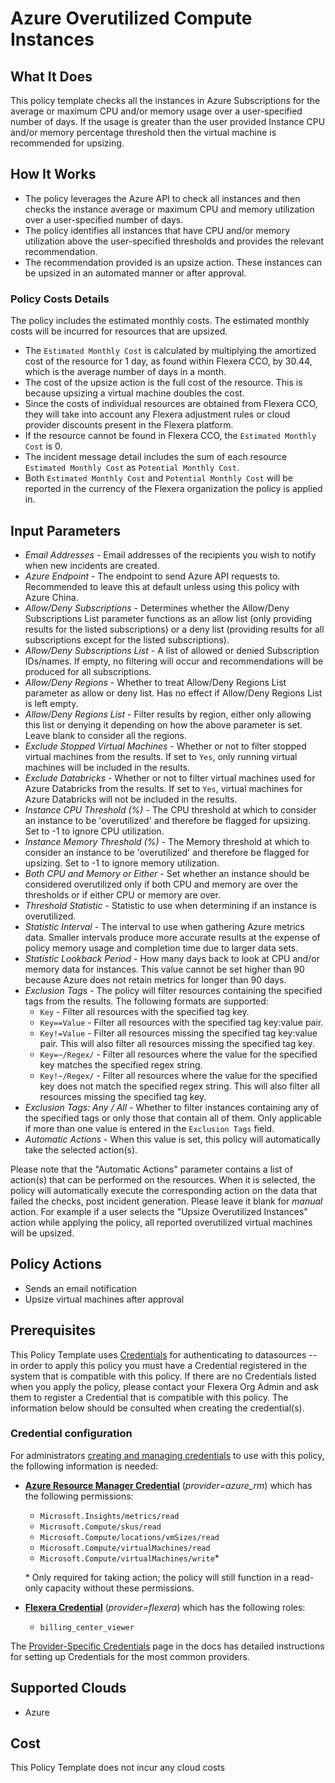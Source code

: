 # Azure Overutilized Compute Instances

## What It Does

This policy template checks all the instances in Azure Subscriptions for the average or maximum CPU and/or memory usage over a user-specified number of days. If the usage is greater than the user provided Instance CPU and/or memory percentage threshold then the virtual machine is recommended for upsizing.

## How It Works

- The policy leverages the Azure API to check all instances and then checks the instance average or maximum CPU and memory utilization over a user-specified number of days.
- The policy identifies all instances that have CPU and/or memory utilization above the user-specified thresholds and provides the relevant recommendation.
- The recommendation provided is an upsize action. These instances can be upsized in an automated manner or after approval.

### Policy Costs Details

The policy includes the estimated monthly costs. The estimated monthly costs will be incurred for resources that are upsized.

- The `Estimated Monthly Cost` is calculated by multiplying the amortized cost of the resource for 1 day, as found within Flexera CCO, by 30.44, which is the average number of days in a month.
- The cost of the upsize action is the full cost of the resource. This is because upsizing a virtual machine doubles the cost.
- Since the costs of individual resources are obtained from Flexera CCO, they will take into account any Flexera adjustment rules or cloud provider discounts present in the Flexera platform.
- If the resource cannot be found in Flexera CCO, the `Estimated Monthly Cost` is 0.
- The incident message detail includes the sum of each resource `Estimated Monthly Cost` as `Potential Monthly Cost`.
- Both `Estimated Monthly Cost` and `Potential Monthly Cost` will be reported in the currency of the Flexera organization the policy is applied in.

## Input Parameters

- *Email Addresses* - Email addresses of the recipients you wish to notify when new incidents are created.
- *Azure Endpoint* - The endpoint to send Azure API requests to. Recommended to leave this at default unless using this policy with Azure China.
- *Allow/Deny Subscriptions* - Determines whether the Allow/Deny Subscriptions List parameter functions as an allow list (only providing results for the listed subscriptions) or a deny list (providing results for all subscriptions except for the listed subscriptions).
- *Allow/Deny Subscriptions List* - A list of allowed or denied Subscription IDs/names. If empty, no filtering will occur and recommendations will be produced for all subscriptions.
- *Allow/Deny Regions* - Whether to treat Allow/Deny Regions List parameter as allow or deny list. Has no effect if Allow/Deny Regions List is left empty.
- *Allow/Deny Regions List* - Filter results by region, either only allowing this list or denying it depending on how the above parameter is set. Leave blank to consider all the regions.
- *Exclude Stopped Virtual Machines* - Whether or not to filter stopped virtual machines from the results. If set to `Yes`, only running virtual machines will be included in the results.
- *Exclude Databricks* - Whether or not to filter virtual machines used for Azure Databricks from the results. If set to `Yes`, virtual machines for Azure Databricks will not be included in the results.
- *Instance CPU Threshold (%)* - The CPU threshold at which to consider an instance to be 'overutilized' and therefore be flagged for upsizing. Set to -1 to ignore CPU utilization.
- *Instance Memory Threshold (%)* - The Memory threshold at which to consider an instance to be 'overutilized' and therefore be flagged for upsizing. Set to -1 to ignore memory utilization.
- *Both CPU and Memory or Either* - Set whether an instance should be considered overutilized only if both CPU and memory are over the thresholds or if either CPU or memory are over.
- *Threshold Statistic* - Statistic to use when determining if an instance is overutilized.
- *Statistic Interval* - The interval to use when gathering Azure metrics data. Smaller intervals produce more accurate results at the expense of policy memory usage and completion time due to larger data sets.
- *Statistic Lookback Period* - How many days back to look at CPU and/or memory data for instances. This value cannot be set higher than 90 because Azure does not retain metrics for longer than 90 days.
- *Exclusion Tags* - The policy will filter resources containing the specified tags from the results. The following formats are supported:
  - `Key` - Filter all resources with the specified tag key.
  - `Key==Value` - Filter all resources with the specified tag key:value pair.
  - `Key!=Value` - Filter all resources missing the specified tag key:value pair. This will also filter all resources missing the specified tag key.
  - `Key=~/Regex/` - Filter all resources where the value for the specified key matches the specified regex string.
  - `Key!~/Regex/` - Filter all resources where the value for the specified key does not match the specified regex string. This will also filter all resources missing the specified tag key.
- *Exclusion Tags: Any / All* - Whether to filter instances containing any of the specified tags or only those that contain all of them. Only applicable if more than one value is entered in the `Exclusion Tags` field.
- *Automatic Actions* - When this value is set, this policy will automatically take the selected action(s).

Please note that the "Automatic Actions" parameter contains a list of action(s) that can be performed on the resources. When it is selected, the policy will automatically execute the corresponding action on the data that failed the checks, post incident generation. Please leave it blank for *manual* action.
For example if a user selects the "Upsize Overutilized Instances" action while applying the policy, all reported overutilized virtual machines will be upsized.

## Policy Actions

- Sends an email notification
- Upsize virtual machines after approval

## Prerequisites

This Policy Template uses [Credentials](https://docs.flexera.com/flexera/EN/Automation/ManagingCredentialsExternal.htm) for authenticating to datasources -- in order to apply this policy you must have a Credential registered in the system that is compatible with this policy. If there are no Credentials listed when you apply the policy, please contact your Flexera Org Admin and ask them to register a Credential that is compatible with this policy. The information below should be consulted when creating the credential(s).

### Credential configuration

For administrators [creating and managing credentials](https://docs.flexera.com/flexera/EN/Automation/ManagingCredentialsExternal.htm) to use with this policy, the following information is needed:

- [**Azure Resource Manager Credential**](https://docs.flexera.com/flexera/EN/Automation/ProviderCredentials.htm#automationadmin_109256743_1124668) (*provider=azure_rm*) which has the following permissions:
  - `Microsoft.Insights/metrics/read`
  - `Microsoft.Compute/skus/read`
  - `Microsoft.Compute/locations/vmSizes/read`
  - `Microsoft.Compute/virtualMachines/read`
  - `Microsoft.Compute/virtualMachines/write`*

  \* Only required for taking action; the policy will still function in a read-only capacity without these permissions.

- [**Flexera Credential**](https://docs.flexera.com/flexera/EN/Automation/ProviderCredentials.htm) (*provider=flexera*) which has the following roles:
  - `billing_center_viewer`

The [Provider-Specific Credentials](https://docs.flexera.com/flexera/EN/Automation/ProviderCredentials.htm) page in the docs has detailed instructions for setting up Credentials for the most common providers.

## Supported Clouds

- Azure

## Cost

This Policy Template does not incur any cloud costs
